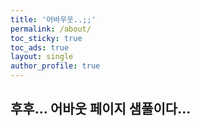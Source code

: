 ```yaml
---
title: '어바우웃..;;'
permalink: /about/
toc_sticky: true
toc_ads: true
layout: single
author_profile: true
---
```


## 후후... 어바웃 페이지 샘풀이다...
